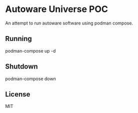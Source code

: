 # Autoware Universe POC

An attempt to run autoware software using podman compose.

## Running

podman-compose up -d

## Shutdown

podman-compose down

## License

MIT
